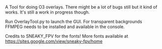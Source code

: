 A Tool for doing O3 overlays. There might be a lot of bugs still but it kind of works. It's still a work in progress though.

Run OverlayTool.py to launch the GUI. For transparent backgrounds FFMPEG needs to be installed and available in the console.

Credits to SNEAKY_FPV for the fonts! More fonts available at https://sites.google.com/view/sneaky-fpv/home
